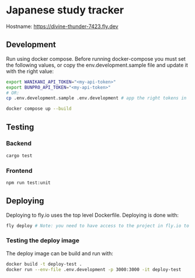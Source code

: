 # Japanese study tracker

Hostname: https://divine-thunder-7423.fly.dev

## Development

Run using docker compose. Before running docker-compose you must set the following values, or copy the env.development.sample file and update it with the right value:
```bash
export WANIKANI_API_TOKEN="<my-api-token>"
export BUNPRO_API_TOKEN="<my-api-token>"
# OR:
cp .env.development.sample .env.development # app the right tokens in
```

```bash
docker compose up --build
```

## Testing
### Backend
```bash
cargo test
```

### Frontend
```bash
npm run test:unit
```

## Deploying

Deploying to fly.io uses the top level Dockerfile. Deploying is done with:
```bash
fly deploy # Note: you need to have access to the project in fly.io to deploy
```

### Testing the deploy image
The deploy image can be build and run with:
```bash
docker build -t deploy-test .
docker run --env-file .env.development -p 3000:3000 -it deploy-test
```